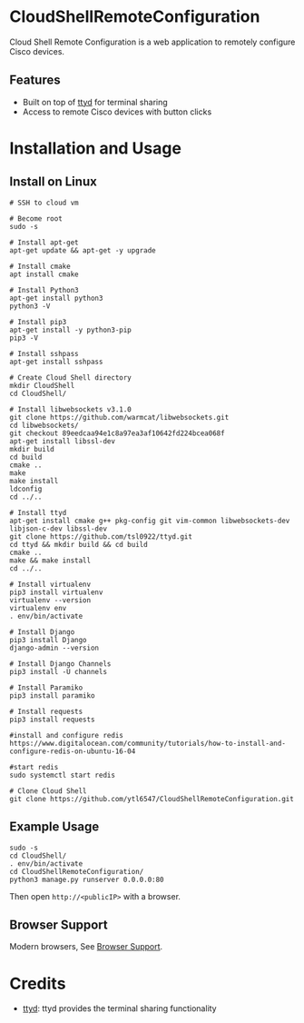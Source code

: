 # CloudShellRemoteConfiguration

Cloud Shell Remote Configuration is a web application to remotely configure Cisco devices.

## Features

- Built on top of [ttyd][1] for terminal sharing
- Access to remote Cisco devices with button clicks

# Installation and Usage

## Install on Linux

    # SSH to cloud vm

    # Become root
    sudo -s

    # Install apt-get
    apt-get update && apt-get -y upgrade

    # Install cmake
    apt install cmake

    # Install Python3
    apt-get install python3
    python3 -V

    # Install pip3
    apt-get install -y python3-pip
    pip3 -V

    # Install sshpass
    apt-get install sshpass

    # Create Cloud Shell directory
    mkdir CloudShell
    cd CloudShell/

    # Install libwebsockets v3.1.0
    git clone https://github.com/warmcat/libwebsockets.git
    cd libwebsockets/
    git checkout 89eedcaa94e1c8a97ea3af10642fd224bcea068f
    apt-get install libssl-dev
    mkdir build
    cd build
    cmake ..
    make
    make install
    ldconfig
    cd ../..

    # Install ttyd
    apt-get install cmake g++ pkg-config git vim-common libwebsockets-dev libjson-c-dev libssl-dev
    git clone https://github.com/tsl0922/ttyd.git
    cd ttyd && mkdir build && cd build
    cmake ..
    make && make install
    cd ../..

    # Install virtualenv
    pip3 install virtualenv
    virtualenv --version
    virtualenv env
    . env/bin/activate

    # Install Django
    pip3 install Django
    django-admin --version
    
    # Install Django Channels
    pip3 install -U channels
    
    # Install Paramiko
    pip3 install paramiko
    
    # Install requests
    pip3 install requests
    
    #install and configure redis
    https://www.digitalocean.com/community/tutorials/how-to-install-and-configure-redis-on-ubuntu-16-04
    
    #start redis
    sudo systemctl start redis

    # Clone Cloud Shell
    git clone https://github.com/ytl6547/CloudShellRemoteConfiguration.git
    
## Example Usage
    
    sudo -s
    cd CloudShell/
    . env/bin/activate
    cd CloudShellRemoteConfiguration/
    python3 manage.py runserver 0.0.0.0:80
    
Then open `http://<publicIP>` with a browser.

## Browser Support

Modern browsers, See [Browser Support][2].

# Credits

- [ttyd][1]: ttyd provides the terminal sharing functionality

  [1]: https://github.com/tsl0922/ttyd
  [2]: https://github.com/xtermjs/xterm.js#browser-support  
